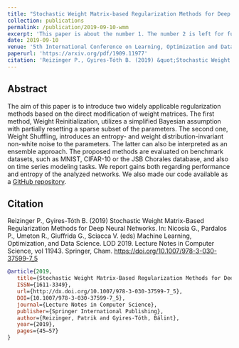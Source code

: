 ```yaml
---
title: "Stochastic Weight Matrix-based Regularization Methods for Deep Neural Networks"
collection: publications
permalink: /publication/2019-09-10-wmm
excerpt: 'This paper is about the number 1. The number 2 is left for future work.'
date: 2019-09-10
venue: '5th International Conference on Learning, Optimization and Data Science'
paperurl: 'https://arxiv.org/pdf/1909.11977'
citation: 'Reizinger P., Gyires-Tóth B. (2019) &quot;Stochastic Weight Matrix-Based Regularization Methods for Deep Neural Networks..&quot; <i>Springer LNCS 1</i>. 11943.'
---
```




## Abstract 

The aim of this paper is to introduce two widely applicable regularization methods based on the direct modification of weight matrices. The first method, Weight Reinitialization, utilizes a simplified Bayesian assumption with partially resetting a sparse subset of the parameters. The second one, Weight Shuffling, introduces an entropy- and weight distribution-invariant non-white noise to the parameters. The latter can also be interpreted as an ensemble approach. The proposed methods are evaluated on benchmark datasets, such as MNIST, CIFAR-10 or the JSB Chorales database, and also on time series modeling tasks. We report gains both regarding performance and entropy of the analyzed networks. We also made our code available as a [GitHub repository](https://github.com/rpatrik96/lod-wmm-2019).


## Citation 
Reizinger P., Gyires-Tóth B. (2019) Stochastic Weight Matrix-Based Regularization Methods for Deep Neural Networks. In: Nicosia G., Pardalos P., Umeton R., Giuffrida G., Sciacca V. (eds) Machine Learning, Optimization, and Data Science. LOD 2019. Lecture Notes in Computer Science, vol 11943. Springer, Cham. https://doi.org/10.1007/978-3-030-37599-7_5


```bibtex
@article{2019,
   title={Stochastic Weight Matrix-Based Regularization Methods for Deep Neural Networks},
   ISSN={1611-3349},
   url={http://dx.doi.org/10.1007/978-3-030-37599-7_5},
   DOI={10.1007/978-3-030-37599-7_5},
   journal={Lecture Notes in Computer Science},
   publisher={Springer International Publishing},
   author={Reizinger, Patrik and Gyires-Tóth, Bálint},
   year={2019},
   pages={45–57}
}
```